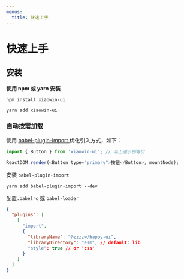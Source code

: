 ```yaml
---
menus:
  title: 快速上手
---
```


# 快速上手

## 安装

**使用 npm 或 yarn 安装**

```shell
npm install xiaowin-ui
```

```shell
yarn add xiaowin-ui
```

### 自动按需加载

使用 [babel-plugin-import ](https://www.npmjs.com/package/babel-plugin-import) 优化引入方式，如下：

```js
import { Button } from 'xiaowin-ui'; // 与上述示例等价

ReactDOM.render(<Button type="primary">按钮</Button>, mountNode);
```

安装 `babel-plugin-import`

```
yarn add babel-plugin-import --dev
```

配置`.babelrc` 或 `babel-loader`

```json
{
  "plugins": [
    [
      "import",
      {
        "libraryName": "@zzzzw/happy-ui",
        "libraryDirectory": "esm", // default: lib
        "style": true // or 'css'
      }
    ]
  ]
}
```

